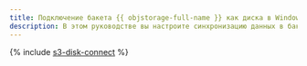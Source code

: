 ```yaml
---
title: Подключение бакета {{ objstorage-full-name }} как диска в Windows
description: В этом руководстве вы настроите синхронизацию данных в бакете {{ objstorage-name }} и на локальном компьютере с помощью утилиты rclone.
---
```


{% include [s3-disk-connect](../../_tutorials/windows/s3-disk-connect.md) %}
